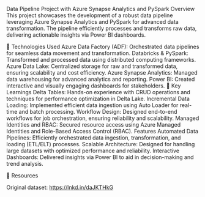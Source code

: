 Data Pipeline Project with Azure Synapse Analytics and PySpark Overview This project showcases the development of a robust data pipeline leveraging Azure Synapse Analytics and PySpark
for advanced data transformation. The pipeline efficiently processes and transforms raw data, delivering actionable insights via Power BI dashboards.

🔧 Technologies Used Azure Data Factory (ADF): Orchestrated data pipelines for seamless data movement and transformation. 
Databricks & PySpark: Transformed and processed data using distributed computing frameworks. 
Azure Data Lake: Centralized storage for raw and transformed data, ensuring scalability and cost efficiency. 
Azure Synapse Analytics: Managed data warehousing for advanced analytics and reporting. 
Power BI: Created interactive and visually engaging dashboards for stakeholders. 
🧠 Key Learnings Delta Tables: Hands-on experience with CRUD operations and techniques for performance optimization in Delta Lake. 
Incremental Data Loading: Implemented efficient data ingestion using Auto Loader for real-time and batch processing. 
Workflow Design: Designed end-to-end workflows for job orchestration, ensuring reliability and scalability. 
Managed Identities and RBAC: Secured resource access using Azure Managed Identities and Role-Based Access Control (RBAC). 
Features Automated Data Pipelines: Efficiently orchestrated data ingestion, transformation, and loading (ETL/ELT) processes. 
Scalable Architecture: Designed for handling large datasets with optimized performance and reliability. 
Interactive Dashboards: Delivered insights via Power BI to aid in decision-making and trend analysis.

🔗 Resources

Original dataset: https://lnkd.in/daJKTHkG
